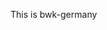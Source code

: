 This is bwk-germany

<!---
bwk-germany/bwk-germany is a ✨ special ✨ repository because its `README.md` (this file) appears on your GitHub profile.
You can click the Preview link to take a look at your changes.
--->
